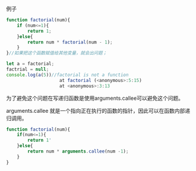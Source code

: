 例子

```javascript
function factorial(num){
	if (num<=1){
        return 1;
    }else{
        return num * factorial(num - 1);
    }
}//如果把这个函数赋值给其他变量，就会出问题；

let a = factorial;
factrial = null;
console.log(a(5))//factorial is not a function
    				at factorial (<anonymous>:5:15)
    				at <anonymous>:3:13
```

为了避免这个问题在写递归函数是使用arguments.callee可以避免这个问题。

arguments.callee 就是一个指向正在执行的函数的指针，因此可以在函数内部递归调用。

```javascript
function factorial(num){
    if(num<=1){
        return 1'
    }else{
        return num * arguments.callee(num -1);
    }
}
```

